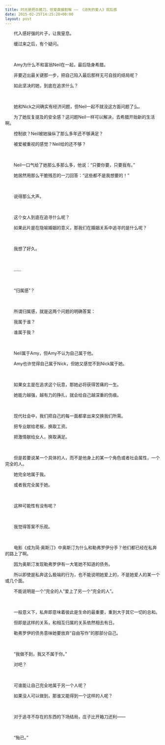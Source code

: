 ```yaml
---
title: 时光是把杀猪刀，但爱直接割喉 —— 《消失的爱人》观后感
date: 2015-02-25T14:25:28+00:00
layout: post
---
```

　　代入感好强的片子，让我窒息。
  
　　缓过来之后，有个疑问。
  
　　
  
　　Amy为什么不和富翁Neil在一起，最后隐身希腊。
  
　　非要迈出最关键那一步，把自己陷入最后那样无可自拔的结局呢？
  
　　如此坚决的她，到底在追求什么？
  
　　
  
　　她和Nick之间确实有经济问题，但Neil一起不就没这方面问题了么。
  
　　为了她反复提及的安全感？这问题Neil一样可以解决，去希腊开始新的生活啊。
  
　　控制欲？Neil被她操纵了那么多年还不够满足？
  
　　被爱被重视的感觉？Neil给的还不够？
  
　　
  
　　Neil一口气给了她那么多那么多，他说：“只要你要，只要我有。”
  
　　她居然用那么干脆残忍的一刀回答：“这些都不是我想要的！”
  
　　
  
　　说得那么大声。
  
　　
  
　　这个女人到底在追寻什么呢？
  
　　如果此片是在隐喻婚姻的意义，那我们在婚姻关系中追寻的是什么呢？
  
　　
  
　　我想了好久。
  
　　
  
　　……
  
　　
  
　　“归属感”？
  
　　
  
　　所谓归属感，就是这两个问题的明确答案：
  
　　我属于谁？
  
　　谁属于我？
  
　　
  
　　Neil属于Amy，但Amy不认为自己属于他。
  
　　Amy也许觉得自己属于Nick，但她又感觉不到Nick属于她。
  
　　
  
　　如果女主是在追求这个玩意，那她必将获得苦痛的一生。
  
　　她能力越强，越有力的挣扎，就会给自己越深重的伤痕。
  
　　
  
　　现代社会中，我们把自己的每一面都拿出来交换我们所需。
  
　　把专业献给老板，换取工资。
  
　　把激情献给女人，换取满足。
  
　　
  
　　但是若要说某一个具体的人，而不是他身上的某一个角色或者社会属性，一个完全的人。
  
　　她完全地属于我。
  
　　或者我完全属于她。
  
　　
  
　　这种可能性有没有呢？
  
　　
  
　　我觉得答案不乐观。
  
　　
  
　　电影《成为简·奥斯汀》中奥斯汀为什么和勒弗罗伊分手？他们都已经在私奔的路上了啊。
  
　　因为奥斯汀发现勒弗罗伊有一大笔她不知道的债务。
  
　　所以即使是私奔这么极端的行为，也不能说明她爱上的，不是她爱人的某一个或几个面。
  
　　不能说明是一个“完全的人”爱上了另一个“完全的人”。
  
　　
  
　　一般意义下，私奔即意味着彼此是生命的最重要，重到大于其它一切的总和。
  
　　但即是这样的关系，和相互归属的关系依然相去有日。
  
　　勒弗罗伊的债务意味她要放弃“自由写作”的那部分自己。
  
　　
  
　　“我做不到，我又不属于你。”
  
　　对吧？
  
　　
  
　　可谁能让自己完全地属于另一个人呢？
  
　　如果没人可以做到，那谁又能得到一个这样的人呢？
  
　　
  
　　对于追寻不存在的东西的下场结局，庄子比开箱刀还利——
  
　　
  
　　“殆已。”
  
　　
